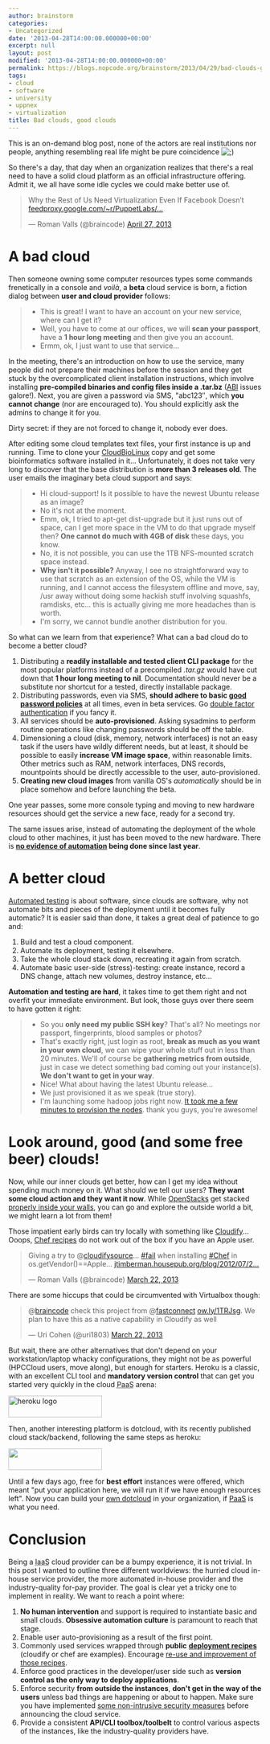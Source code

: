 ```yaml
---
author: brainstorm
categories:
- Uncategorized
date: '2013-04-28T14:00:00.000000+00:00'
excerpt: null
layout: post
modified: '2013-04-28T14:00:00.000000+00:00'
permalink: https://blogs.nopcode.org/brainstorm/2013/04/29/bad-clouds-good-clouds/
tags:
- cloud
- software
- university
- uppnex
- virtualization
title: Bad clouds, good clouds
---
```


This is an on-demand blog post, none of the actors are real institutions nor people, anything resembling real life might be pure coincidence <img src="http://blogs.nopcode.org/brainstorm/wp-includes/images/smilies/icon_wink.gif" alt=";)" class="wp-smiley" /> 

So there's a day, that day when an organization realizes that there's a real need to have a solid cloud platform as an official infrastructure offering. Admit it, we all have some idle cycles we could make better use of.

<blockquote class="twitter-tweet">
  <p>
    Why the Rest of Us Need Virtualization Even If Facebook Doesn’t <a href="http://t.co/E3KdHCMLAu" title="http://feedproxy.google.com/~r/PuppetLabs/~3/tUgrKy9tTRk/">feedproxy.google.com/~r/PuppetLabs/…</a>
  </p>
  
  <p>
    &mdash; Roman Valls (@braincode) <a href="https://twitter.com/braincode/status/328053287620329472">April 27, 2013</a>
  </p>
</blockquote>



# A bad cloud

Then someone owning some computer resources types some commands frenetically in a console and *voilà*, a **beta** cloud service is born, a fiction dialog between **user and cloud provider** follows:

> - This is great! I want to have an account on your new service, where can I get it?  
> - Well, you have to come at our offices, we will **scan your passport**, have a **1 hour long meeting** and then give you an account.  
> - Ermm, ok, I just want to use that service... 

In the meeting, there's an introduction on how to use the service, many people did not prepare their machines before the session and they get stuck by the overcomplicated client installation instructions, which involve installing **pre-compiled binaries and config files inside a .tar.bz** ([ABI][1] issues galore!). Next, you are given a password via SMS, "abc123&#8243;, which **you cannot change** (nor are encouraged to). You should explicitly ask the admins to change it for you.

Dirty secret: if they are not forced to change it, nobody ever does.

After editing some cloud templates text files, your first instance is up and running. Time to clone your [CloudBioLinux][2] copy and get some bioinformatics software installed in it... Unfortunately, it does not take very long to discover that the base distribution is **more than 3 releases old**. The user emails the imaginary beta cloud support and says: 

> - Hi cloud-support! Is it possible to have the newest Ubuntu release as an image?  
> - No it's not at the moment.  
> - Emm, ok, I tried to apt-get dist-upgrade but it just runs out of space, can I get more space in the VM to do that upgrade myself then? **One cannot do much with 4GB of disk** these days, you know.  
> - No, it is not possible, you can use the 1TB NFS-mounted scratch space instead.  
> - **Why isn't it possible?** Anyway, I see no straightforward way to use that scratch as an extension of the OS, while the VM is running, and I cannot access the filesystem offline and move, say, /usr away without doing some hackish stuff involving squashfs, ramdisks, etc... this is actually giving me more headaches than is worth.  
> - I'm sorry, we cannot bundle another distribution for you. 

So what can we learn from that experience? What can a bad cloud do to become a better cloud?

1.  Distributing a **readily installable and tested client CLI package** for the most popular platforms instead of a precompiled *.tar.gz* would have cut down that **1 hour long meeting to nil**. Documentation should never be a substitute nor shortcut for a tested, directly installable package.
2.  Distributing passwords, even via SMS, **should adhere to basic [good password policies][3]** at all times, even in beta services. Go [double factor authentication][4] if you fancy it.
3.  All services should be **auto-provisioned**. Asking sysadmins to perform routine operations like changing passwords should be off the table.
4.  Dimensioning a cloud (disk, memory, network interfaces) is not an easy task if the users have wildly different needs, but at least, it should be possible to easily **increase VM image space**, within reasonable limits. Other metrics such as RAM, network interfaces, DNS records, mountpoints should be directly accessible to the user, auto-provisioned. 
5.  **Creating new cloud images** from vanilla OS's *automatically* should be in place somehow and before launching the beta.

One year passes, some more console typing and moving to new hardware resources should get the service a new face, ready for a second try.

The same issues arise, instead of automating the deployment of the whole cloud to other machines, it just has been moved to the new hardware. There is **[no evidence of automation][5] being done since last year**.

# A better cloud

[Automated testing][6] is about software, since clouds are software, why not automate bits and pieces of the deployment until it becomes fully automatic? It is easier said than done, it takes a great deal of patience to go and:

1.  Build and test a cloud component.
2.  Automate its deployment, testing it elsewhere.
3.  Take the whole cloud stack down, recreating it again from scratch.
4.  Automate basic user-side (stress)-testing: create instance, record a DNS change, attach new volumes, destroy instance, etc...

**Automation and testing are hard**, it takes time to get them right and not overfit your immediate environment. But look, those guys over there seem to have gotten it right:

> - So you **only need my public SSH key**? That's all? No meetings nor passport, fingerprints, blood samples or photos?  
> - That's exactly right, just login as root, **break as much as you want in your own cloud**, we can wipe your whole stuff out in less than 20 minutes. We'll of course be **gathering metrics from outside**, just in case we detect something bad coming out your instance(s). **We don't want to get in your way**.  
> - Nice! What about having the latest Ubuntu release...  
> - We just provisioned it as we speak (true story).  
> - I'm launching some hadoop jobs right now. [It took me a few minutes to provision the nodes][7]. thank you guys, you're awesome! 

<!--more-->

# Look around, good (and some free beer) clouds!

Now, while our inner clouds get better, how can I get my idea without spending much money on it. What should we tell our users? **They want some cloud action and they want it now**. While [OpenStacks][8] get stacked [properly inside your walls][9], you can go and explore the outside world a bit, we might learn a lot from them!

Those impatient early birds can try locally with something like [Cloudify][10]... Ooops, [Chef recipes][11] do not work out of the box if you have an Apple user.

<blockquote class="twitter-tweet">
  <p>
    Giving a try to @<a href="https://twitter.com/cloudifysource">cloudifysource</a>… <a href="https://twitter.com/search/%23fail">#fail</a> when installing <a href="https://twitter.com/search/%23Chef">#Chef</a> in os.getVendor()==Apple… <a href="http://t.co/iCTSkienR9" title="http://jtimberman.housepub.org/blog/2012/07/29/os-x-workstation-management-with-chef/">jtimberman.housepub.org/blog/2012/07/2…</a>
  </p>
  
  <p>
    &mdash; Roman Valls (@braincode) <a href="https://twitter.com/braincode/status/315120968236412928">March 22, 2013</a>
  </p>
</blockquote>



There are some hiccups that could be circumvented with Virtualbox though:

<blockquote class="twitter-tweet">
  <p>
    @<a href="https://twitter.com/braincode">braincode</a> check this project from @<a href="https://twitter.com/fastconnect">fastconnect</a> <a href="http://t.co/mk72kraH21" title="http://ow.ly/1TRJsg">ow.ly/1TRJsg</a>. We plan to have this as a native capability in Cloudify as well
  </p>
  
  <p>
    &mdash; Uri Cohen (@uri1803) <a href="https://twitter.com/uri1803/status/315195558610485248">March 22, 2013</a>
  </p>
</blockquote>



But wait, there are other alternatives that don't depend on your workstation/laptop whacky configurations, they might not be as powerful (HPCCloud users, move along), but enough for starters. Heroku is a classic, with an excellent CLI tool and **mandatory version control** that can get you started very quickly in the cloud <acronym title="Platform as a Service">PaaS</acronym> arena:

[<img src="http://3.bp.blogspot.com/-bxj9LtU6bJE/UGl0Idls8_I/AAAAAAAAAFo/ld8Pk5OWGGE/s1600/heroku-logo-white.jpg" alt="heroku logo" width="186" height="43" class="alignnone" />][12]

Then, another interesting platform is dotcloud, with its recently published cloud stack/backend, following the same steps as heroku:

[<img src="https://www.dotcloud.com/static/img/logo.png" width="186" height="43" class="alignnone" />][13]

Until a few days ago, free for **best effort** instances were offered, which meant "put your application here, we will run it if we have enough resources left". Now you can build your [own dotcloud][14] in your organization, if [PaaS][15] is what you need.

# Conclusion

Being a <acronym title="Infrastructure as a Service">IaaS</acronym> cloud provider can be a bumpy experience, it is not trivial. In this post I wanted to outline three different worldviews: the hurried cloud in-house service provider, the more automated in-house provider and the industry-quality for-pay provider. The goal is clear yet a tricky one to implement in reality. We want to reach a point where:

1.  **No human intervention** and support is required to instantiate basic and small clouds. **Obsessive automation culture** is paramount to reach that stage.
2.  Enable user auto-provisioning as a result of the first point.
3.  Commonly used services wrapped through **public** [**deployment recipes**][16] (cloudify or chef are examples). Encourage [re-use and improvement of those recipes][17].
4.  Enforce good practices in the developer/user side such as **version control as the only way to deploy applications**.
5.  Enforce security **from outside the instances**, **don't get in the way of the users** unless bad things are happening or about to happen. Make sure you have implemented [some non-intrusive security measures][18] before announcing the cloud service.
6.  Provide a consistent **API/CLI toolbox/toolbelt** to control various aspects of the instances, like the industry-quality providers have.

 [1]: http://en.wikipedia.org/wiki/Application_binary_interface "ABI"
 [2]: http://cloudbiolinux.org/
 [3]: http://en.wikipedia.org/wiki/Password_strength
 [4]: https://code.google.com/p/google-authenticator/
 [5]: https://github.com/puppetlabs/puppetlabs-opennebula
 [6]: http://ivory.idyll.org/blog/automated-testing-and-research-software.html
 [7]: https://github.com/guillermo-carrasco/hadoop
 [8]: http://www.openstack.org/
 [9]: http://www.opscode.com/press-releases/opscode-announces-chef-for-openstack/
 [10]: http://www.cloudifysource.org/
 [11]: https://github.com/opscode
 [12]: https://get.heroku.com/
 [13]: https://www.dotcloud.com/
 [14]: http://blog.dotcloud.com/new-sandbox
 [15]: http://en.wikipedia.org/wiki/Platform_as_a_service
 [16]: https://github.com/opscode/cookbooks
 [17]: http://ivory.idyll.org/blog/research-software-reuse.html
 [18]: http://aws.amazon.com/security
